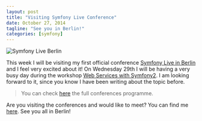 ```yaml
---
layout: post
title: "Visiting Symfony Live Conference"
date: October 27, 2014
tagline: "See you in Berlin!"
categories: [symfony]
---
```


![Symfony Live Berlin](http://miriamtocino.github.io/images/posts/symfony-live-berlin.png)

This week I will be visiting my first official conference [Symfony Live in Berlin](http://berlin2014.live.symfony.com/) and I feel very excited about it! On Wednesday 29th I will be having a very busy day during the workshop [Web Services with Symfony2](http://berlin2014.live.symfony.com/workshops/). I am looking forward to it, since you know I have been writing about the topic before.

> You can check [here](http://berlin2014.live.symfony.com/programm/) the full conferences programme.

Are you visiting the conferences and would like to meet? You can find me [here](https://twitter.com/miriamtocino). See you all in Berlin!
